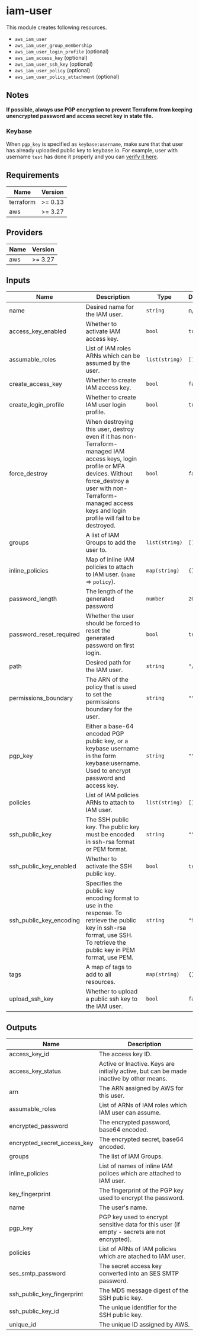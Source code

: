 # iam-user

This module creates following resources.

- `aws_iam_user`
- `aws_iam_user_group_membership`
- `aws_iam_user_login_profile` (optional)
- `aws_iam_access_key` (optional)
- `aws_iam_user_ssh_key` (optional)
- `aws_iam_user_policy` (optional)
- `aws_iam_user_policy_attachment` (optional)

## Notes

**If possible, always use PGP encryption to prevent Terraform from keeping unencrypted password and access secret key in state file.**

### Keybase

When `pgp_key` is specified as `keybase:username`, make sure that that user has already uploaded public key to keybase.io. For example, user with username `test` has done it properly and you can [verify it here](https://keybase.io/test/pgp_keys.asc).

<!-- BEGINNING OF PRE-COMMIT-TERRAFORM DOCS HOOK -->
## Requirements

| Name | Version |
|------|---------|
| terraform | >= 0.13 |
| aws | >= 3.27 |

## Providers

| Name | Version |
|------|---------|
| aws | >= 3.27 |

## Inputs

| Name | Description | Type | Default | Required |
|------|-------------|------|---------|:--------:|
| name | Desired name for the IAM user. | `string` | n/a | yes |
| access\_key\_enabled | Whether to activate IAM access key. | `bool` | `true` | no |
| assumable\_roles | List of IAM roles ARNs which can be assumed by the user. | `list(string)` | `[]` | no |
| create\_access\_key | Whether to create IAM access key. | `bool` | `false` | no |
| create\_login\_profile | Whether to create IAM user login profile. | `bool` | `true` | no |
| force\_destroy | When destroying this user, destroy even if it has non-Terraform-managed IAM access keys, login profile or MFA devices. Without force\_destroy a user with non-Terraform-managed access keys and login profile will fail to be destroyed. | `bool` | `false` | no |
| groups | A list of IAM Groups to add the user to. | `list(string)` | `[]` | no |
| inline\_policies | Map of inline IAM policies to attach to IAM user. (`name` => `policy`). | `map(string)` | `{}` | no |
| password\_length | The length of the generated password | `number` | `20` | no |
| password\_reset\_required | Whether the user should be forced to reset the generated password on first login. | `bool` | `true` | no |
| path | Desired path for the IAM user. | `string` | `"/"` | no |
| permissions\_boundary | The ARN of the policy that is used to set the permissions boundary for the user. | `string` | `""` | no |
| pgp\_key | Either a base-64 encoded PGP public key, or a keybase username in the form keybase:username. Used to encrypt password and access key. | `string` | `""` | no |
| policies | List of IAM policies ARNs to attach to IAM user. | `list(string)` | `[]` | no |
| ssh\_public\_key | The SSH public key. The public key must be encoded in ssh-rsa format or PEM format. | `string` | `""` | no |
| ssh\_public\_key\_enabled | Whether to activate the SSH public key. | `bool` | `true` | no |
| ssh\_public\_key\_encoding | Specifies the public key encoding format to use in the response. To retrieve the public key in ssh-rsa format, use SSH. To retrieve the public key in PEM format, use PEM. | `string` | `"SSH"` | no |
| tags | A map of tags to add to all resources. | `map(string)` | `{}` | no |
| upload\_ssh\_key | Whether to upload a public ssh key to the IAM user. | `bool` | `false` | no |

## Outputs

| Name | Description |
|------|-------------|
| access\_key\_id | The access key ID. |
| access\_key\_status | Active or Inactive. Keys are initially active, but can be made inactive by other means. |
| arn | The ARN assigned by AWS for this user. |
| assumable\_roles | List of ARNs of IAM roles which IAM user can assume. |
| encrypted\_password | The encrypted password, base64 encoded. |
| encrypted\_secret\_access\_key | The encrypted secret, base64 encoded. |
| groups | The list of IAM Groups. |
| inline\_policies | List of names of inline IAM polices which are attached to IAM user. |
| key\_fingerprint | The fingerprint of the PGP key used to encrypt the password. |
| name | The user's name. |
| pgp\_key | PGP key used to encrypt sensitive data for this user (if empty - secrets are not encrypted). |
| policies | List of ARNs of IAM policies which are atached to IAM user. |
| ses\_smtp\_password | The secret access key converted into an SES SMTP password. |
| ssh\_public\_key\_fingerprint | The MD5 message digest of the SSH public key. |
| ssh\_public\_key\_id | The unique identifier for the SSH public key. |
| unique\_id | The unique ID assigned by AWS. |

<!-- END OF PRE-COMMIT-TERRAFORM DOCS HOOK -->
